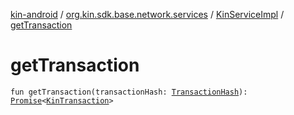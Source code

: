 [kin-android](../../index.md) / [org.kin.sdk.base.network.services](../index.md) / [KinServiceImpl](index.md) / [getTransaction](./get-transaction.md)

# getTransaction

`fun getTransaction(transactionHash: `[`TransactionHash`](../../org.kin.sdk.base.models/-transaction-hash/index.md)`): `[`Promise`](../../org.kin.sdk.base.tools/-promise/index.md)`<`[`KinTransaction`](../../org.kin.sdk.base.stellar.models/-kin-transaction/index.md)`>`